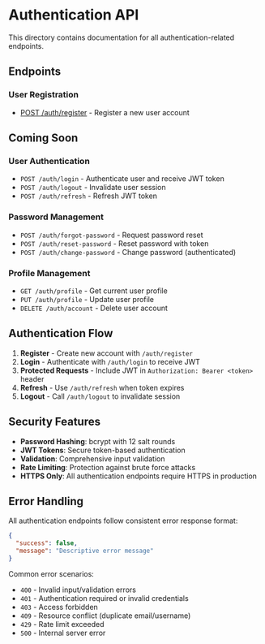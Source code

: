 # Authentication API

This directory contains documentation for all authentication-related endpoints.

## Endpoints

### User Registration
- [POST /auth/register](./register.md) - Register a new user account

## Coming Soon

### User Authentication  
- `POST /auth/login` - Authenticate user and receive JWT token
- `POST /auth/logout` - Invalidate user session
- `POST /auth/refresh` - Refresh JWT token

### Password Management
- `POST /auth/forgot-password` - Request password reset
- `POST /auth/reset-password` - Reset password with token
- `POST /auth/change-password` - Change password (authenticated)

### Profile Management
- `GET /auth/profile` - Get current user profile
- `PUT /auth/profile` - Update user profile
- `DELETE /auth/account` - Delete user account

## Authentication Flow

1. **Register** - Create new account with `/auth/register`
2. **Login** - Authenticate with `/auth/login` to receive JWT
3. **Protected Requests** - Include JWT in `Authorization: Bearer <token>` header
4. **Refresh** - Use `/auth/refresh` when token expires
5. **Logout** - Call `/auth/logout` to invalidate session

## Security Features

- **Password Hashing**: bcrypt with 12 salt rounds
- **JWT Tokens**: Secure token-based authentication
- **Validation**: Comprehensive input validation
- **Rate Limiting**: Protection against brute force attacks
- **HTTPS Only**: All authentication endpoints require HTTPS in production

## Error Handling

All authentication endpoints follow consistent error response format:

```json
{
  "success": false,
  "message": "Descriptive error message"
}
```

Common error scenarios:
- `400` - Invalid input/validation errors
- `401` - Authentication required or invalid credentials  
- `403` - Access forbidden
- `409` - Resource conflict (duplicate email/username)
- `429` - Rate limit exceeded
- `500` - Internal server error

